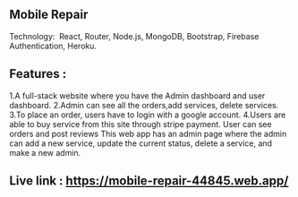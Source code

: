 ## Mobile Repair
Technology:​ ​ React, Router, Node.js, MongoDB, Bootstrap, Firebase Authentication, Heroku.
## Features :
1.A full-stack website where you have the Admin dashboard and user dashboard.
2.Admin can see all the orders,add services, delete services.
3.To place an order, users have to login with a google account.
4.Users are able to buy service from this site through stripe payment. User can see orders and post reviews
This web app has an admin page where the admin can add a new service, update the current status, delete a service, and make a new admin.
## Live link : https://mobile-repair-44845.web.app/
